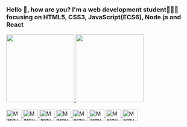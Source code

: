 ### Hello 👋, how are you? I'm a web development student👨🏽‍💻 focusing on HTML5, CSS3, JavaScript(ECS6), Node.js and React

<div>
  <a href="https://https://github.com/marques96">
  <img height="180em" src="https://github-readme-stats.vercel.app/api?username=marques96&show_icons=true&theme=radical">
  <img height="180em" src="https://github-readme-stats.vercel.app/api/top-langs/?username=marques96&layout=compact&langs_count=16&theme=radical">
</div>
<div style="display: inline_block"><br> 
  <img align="center" alt="Marques96-Python" height="30" width="40" src="https://cdn.jsdelivr.net/gh/devicons/devicon/icons/python/python-original.svg" />
  <img align="center" alt="Marques96-HTML" height="30" width="40" src="https://cdn.jsdelivr.net/gh/devicons/devicon/icons/html5/html5-original.svg" />  
  <img align="center" alt="Marques96-CSS" height="30" width="40" src="https://cdn.jsdelivr.net/gh/devicons/devicon/icons/css3/css3-original.svg" />
  <img align="center" alt="Marques96-JS" height="30" width="40" src="https://cdn.jsdelivr.net/gh/devicons/devicon/icons/javascript/javascript-original.svg" />
  <img align="center" alt="Marques96-Typescript" height="30" width="40" src="https://cdn.jsdelivr.net/gh/devicons/devicon/icons/typescript/typescript-original.svg" />
  <img align="center" alt="Marques96-React" height="30" width="40" src="https://cdn.jsdelivr.net/gh/devicons/devicon/icons/react/react-original.svg" />
  <img align="center" alt="Marques96-Vue" height="30" width="40"src="https://cdn.jsdelivr.net/gh/devicons/devicon/icons/vuejs/vuejs-original.svg" />
  <img align="center" alt="Marques96-MongoDB" height="30" width="40"src="https://cdn.jsdelivr.net/gh/devicons/devicon/icons/mongodb/mongodb-original.svg" />
                   
</div>          
<!--
**marques96/marques96** is a ✨ _special_ ✨ repository because its `README.md` (this file) appears on your GitHub profile.

Here are some ideas to get you started:

- 🔭 I’m currently working on ...
- 🌱 I’m currently learning ...
- 👯 I’m looking to collaborate on ...
- 🤔 I’m looking for help with ...
- 💬 Ask me about ...
- 📫 How to reach me: ...
- 😄 Pronouns: ...
- ⚡ Fun fact: ...
-->
